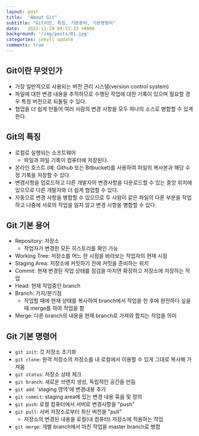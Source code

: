 ```yaml
---
layout: post
title:  "About Git"
subtitle: "Git이란, 특징, 기본용어, 기본명령어"
date:   2022-11-29 09:52:33 +0900
background: '/img/posts/01.jpg'
categories: jekyll update
comments: true
---
```


## Git이란 무엇인가

- 가장 일반적으로 사용되는 버전 관리 시스템(version control system)
- 파일에 대한 변경 내용을 추적하므로 수행된 작업에 대한 기록이 있으며 필요할 경우 특정 버전으로 되돌릴 수 있다.
- 협업을 더 쉽게 만들어 여러 사람의 변경 사항을 모두 하나의 소스로 병합할 수 있게 한다.

## Git의 특징

- 로컬로 실행되는 소프트웨어
    - 파일과 파일 기록이 컴퓨터에 저장된다.
- 온라인 호스트 (예: Github 또는 Bitbucket)를 사용하여 파일의 복사본과 해당 수정 기록을 저장할 수 있다.
- 변경사항을 업로드하고 다른 개발자의 변경사항을 다운로드할 수 있는 중앙 위치에 있으므로 다른 개발자와 더 쉽게 협업할 수 있다.
- 자동으로 변경 사항을 병합할 수 있으므로 두 사람이 같은 파일의 다른 부분을 작업하고 나중에 서로의 작업을 잃지 않고 변경 사항을 병합할 수 있다.

## Git 기본 용어
 
- Repository: 저장소
    - 작업자가 변경한 모든 히스토리를 확인 가능
- Working Tree: 저장소를 어느 한 시점을 바라보는 작업자의 현재 시점
- Staging Area: 저장소에 커밋하기 전에 커밋을 준비하는 위치
- Commit: 현재 변경된 작업 상태를 점검을 마치면 확정하고 저장소에 저장하는 작업
- Head: 현재 작업중인 branch
- Branch: 가지/분기점
    - 작업할 때에 현재 상태를 복사하여 branch에서 작업을 한 후에 완전하다 싶을 때 merge를 하여 작업을 함
- Merge: 다른 branch의 내용을 현재 branch로 가져와 합치는 작업을 의미
 
## Git 기본 명령어
 
- `git init`: 깃 저장소 초기화
- `git clone`: 원격 저장소의 저장소를 내 로컬에서 이용할 수 있게 그대로 복사해 가져옴
- `git status`: 저장소 상태 체크
- `git branch`: 새로운 브랜치 생성, 독립적인 공간을 만듬
- `git add`: 'staging 영역'에 변경내용 추가
- `git commit`: staging area에 있는 변경 내용 묶음 및 정의
- `git push`: 로컬 컴퓨터에서 서버로 변경사항을 "push"
- `git pull`: 서버 저장소로부터 최신 버전을 "pull"
    - 저장소의 변경된 내용을 로컬(내 컴퓨터) 저장소에 적용하는 작업
- `git merge`: 개별 branch에서 마친 작업을 master branch로 병합
